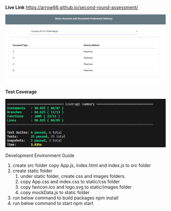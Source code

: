**Live Link**
   https://arrow66.github.io/second-round-assessment/

![Alt text](static/images/screenshot.PNG)

**Test Coverage**

![Alt text](static/images/coverage.PNG)


Development Environment Guide
1) create src folder
   copy App.js, index.html and index.js to src folder
2) create static folder
   1) under static folder, create css and images folders.
   2) copy App.css and index.css to static/css folder
   3) copy favicon.ico and logo.svg to static/images folder
   4) copy mockData.js to static folder
3) run below command to build packages
   npm install	
4) run below command to start
   npm start
